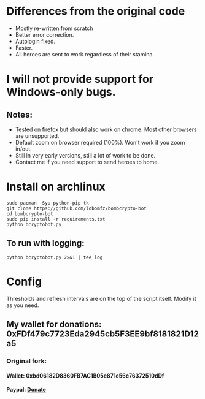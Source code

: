 # Differences from the original code
- Mostly re-written from scratch
- Better error correction.
- Autologin fixed.
- Faster.
- All heroes are sent to work regardless of their stamina.

# I will not provide support for Windows-only bugs.
## Notes:
- Tested on firefox but should also work on chrome. Most other browsers are unsupported.
- Default zoom on browser required (100%). Won't work if you zoom in/out.
- Still in very early versions, still a lot of work to be done.
- Contact me if you need support to send heroes to home.

# Install on archlinux
```
sudo pacman -Syu python-pip tk
git clone https://github.com/lobomfz/bombcrypto-bot
cd bombcrypto-bot
sudo pip install -r requirements.txt
python bcryptobot.py
```
## To run with logging:
```
python bcryptobot.py 2>&1 | tee log
```

# Config
Thresholds and refresh intervals are on the top of the script itself. Modify it as you need.

## My wallet for donations: 0xFDf479c7723Eda2945cb5F3EE9bf8181821D12a5
### Original fork:
#### Wallet: 0xbd06182D8360FB7AC1B05e871e56c76372510dDf
#### Paypal: [Donate](https://www.paypal.com/donate?hosted_button_id=JVYSC6ZYCNQQQ)
